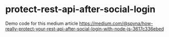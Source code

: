 # protect-rest-api-after-social-login
Demo code for this medium article https://medium.com/@spyna/how-really-protect-your-rest-api-after-social-login-with-node-js-3617c336ebed
